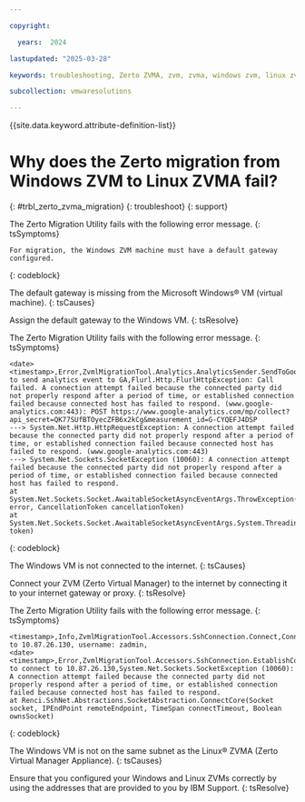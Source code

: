```yaml
---

copyright:

  years:  2024

lastupdated: "2025-03-28"

keywords: troubleshooting, Zerto ZVMA, zvm, zvma, windows zvm, linux zvma, zerto migration

subcollection: vmwaresolutions

---
```


{{site.data.keyword.attribute-definition-list}}

# Why does the Zerto migration from Windows ZVM to Linux ZVMA fail?
{: #trbl_zerto_zvma_migration}
{: troubleshoot}
{: support}

The Zerto Migration Utility fails with the following error message.
{: tsSymptoms}

```text
For migration, the Windows ZVM machine must have a default gateway configured.
```
{: codeblock}

The default gateway is missing from the Microsoft Windows® VM (virtual machine).
{: tsCauses}

Assign the default gateway to the Windows VM.
{: tsResolve}

The Zerto Migration Utility fails with the following error message.
{: tsSymptoms}

```text
<date> <timestamp>,Error,ZvmlMigrationTool.Analytics.AnalyticsSender.SendToGoogleAnalytics,Failed to send analytics event to GA,Flurl.Http.FlurlHttpException: Call failed. A connection attempt failed because the connected party did not properly respond after a period of time, or established connection failed because connected host has failed to respond. (www.google-analytics.com:443): POST https://www.google-analytics.com/mp/collect?api_secret=QK77SUfBTOyecZFB6x2kCg&measurement_id=G-CYQEFJ4DSP
---> System.Net.Http.HttpRequestException: A connection attempt failed because the connected party did not properly respond after a period of time, or established connection failed because connected host has failed to respond. (www.google-analytics.com:443)
---> System.Net.Sockets.SocketException (10060): A connection attempt failed because the connected party did not properly respond after a period of time, or established connection failed because connected host has failed to respond.
at System.Net.Sockets.Socket.AwaitableSocketAsyncEventArgs.ThrowException(SocketError error, CancellationToken cancellationToken)
at System.Net.Sockets.Socket.AwaitableSocketAsyncEventArgs.System.Threading.Tasks.Sources.IValueTaskSource.GetResult(Int16 token)
```
{: codeblock}

The Windows VM is not connected to the internet.
{: tsCauses}

Connect your ZVM (Zerto Virtual Manager) to the internet by connecting it to your internet gateway or proxy.
{: tsResolve}

The Zerto Migration Utility fails with the following error message.
{: tsSymptoms}

```text
<timestamp>,Info,ZvmlMigrationTool.Accessors.SshConnection.Connect,Connecting to 10.87.26.130, username: zadmin,
<date> <timestamp>,Error,ZvmlMigrationTool.Accessors.SshConnection.EstablishConnection,Failed to connect to 10.87.26.130,System.Net.Sockets.SocketException (10060): A connection attempt failed because the connected party did not properly respond after a period of time, or established connection failed because connected host has failed to respond.
at Renci.SshNet.Abstractions.SocketAbstraction.ConnectCore(Socket socket, IPEndPoint remoteEndpoint, TimeSpan connectTimeout, Boolean ownsSocket)
```
{: codeblock}

The Windows VM is not on the same subnet as the Linux® ZVMA (Zerto Virtual Manager Appliance).
{: tsCauses}

Ensure that you configured your Windows and Linux ZVMs correctly by using the addresses that are provided to you by IBM Support.
{: tsResolve}
